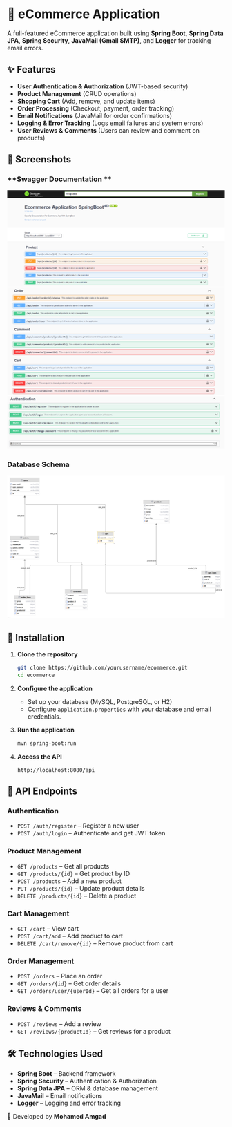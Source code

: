 # 🛒 eCommerce Application

A full-featured eCommerce application built using **Spring Boot**, **Spring Data JPA**, **Spring Security**, **JavaMail (Gmail SMTP)**, and **Logger** for tracking email errors.

## ✨ Features

- **User Authentication & Authorization** (JWT-based security)
- **Product Management** (CRUD operations)
- **Shopping Cart** (Add, remove, and update items)
- **Order Processing** (Checkout, payment, order tracking)
- **Email Notifications** (JavaMail for order confirmations)
- **Logging & Error Tracking** (Logs email failures and system errors)
- **User Reviews & Comments** (Users can review and comment on products)
  
## 📸 Screenshots
### **Swagger Documentation **
![swagger-images](swagger-images/1.PNG)
![swagger-images](swagger-images/2.PNG)
![swagger-images](swagger-images/3.PNG.PNG)
### **Database Schema**
![database-schema](swagger-images/ecommerceschema.png)

## 🚀 Installation

1. **Clone the repository**
   ```bash
   git clone https://github.com/yourusername/ecommerce.git
   cd ecommerce
   ```

2. **Configure the application**
   - Set up your database (MySQL, PostgreSQL, or H2)
   - Configure `application.properties` with your database and email credentials.

3. **Run the application**
   ```bash
   mvn spring-boot:run
   ```

4. **Access the API**
   ```
   http://localhost:8080/api
   ```

## 📌 API Endpoints

### Authentication
- `POST /auth/register` – Register a new user
- `POST /auth/login` – Authenticate and get JWT token

### Product Management
- `GET /products` – Get all products
- `GET /products/{id}` – Get product by ID
- `POST /products` – Add a new product
- `PUT /products/{id}` – Update product details
- `DELETE /products/{id}` – Delete a product

### Cart Management
- `GET /cart` – View cart
- `POST /cart/add` – Add product to cart
- `DELETE /cart/remove/{id}` – Remove product from cart

### Order Management
- `POST /orders` – Place an order
- `GET /orders/{id}` – Get order details
- `GET /orders/user/{userId}` – Get all orders for a user

### Reviews & Comments
- `POST /reviews` – Add a review
- `GET /reviews/{productId}` – Get reviews for a product

## 🛠 Technologies Used

- **Spring Boot** – Backend framework
- **Spring Security** – Authentication & Authorization
- **Spring Data JPA** – ORM & database management
- **JavaMail** – Email notifications
- **Logger** – Logging and error tracking
  
🚀 Developed by **Mohamed Amgad**
